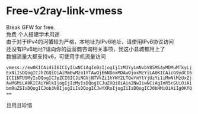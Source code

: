 # Free-v2ray-link-vmess
Break GFW for free.  
免费 个人搭建学术用途  
由于对于IPv4的河蟹较为严格，本地址为IPv6地址，请使用IPv6协议访问  
还没有IPv6地址?请向你的运营商咨询相关事项，我这小县城都用上了  
数据流量大都支持v6，可使用手机流量访问  

  `vmess://ew0KICAidiI6ICIyIiwNCiAgInBzIjogIjIzM3YyLmNvbV85MS4yMDMuMTkyLjExNiIsDQogICJhZGQiOiAiMmEwMzo1YTAwOjE6NDoxMDAwOjoxMzYiLA0KICAicG9ydCI6ICI1NTU5MyIsDQogICJpZCI6ICJiNGVjNTVkZi1hYWY2LTQwYmYtYjUzYi1iMmNlMzUxZjAwMGMiLA0KICAiYWlkIjogIjIzMyIsDQogICJuZXQiOiAia2NwIiwNCiAgInR5cGUiOiAibm9uZSIsDQogICJob3N0IjogIiIsDQogICJwYXRoIjogIiIsDQogICJ0bHMiOiAiIg0KfQ==`
  
  且用且珍惜
